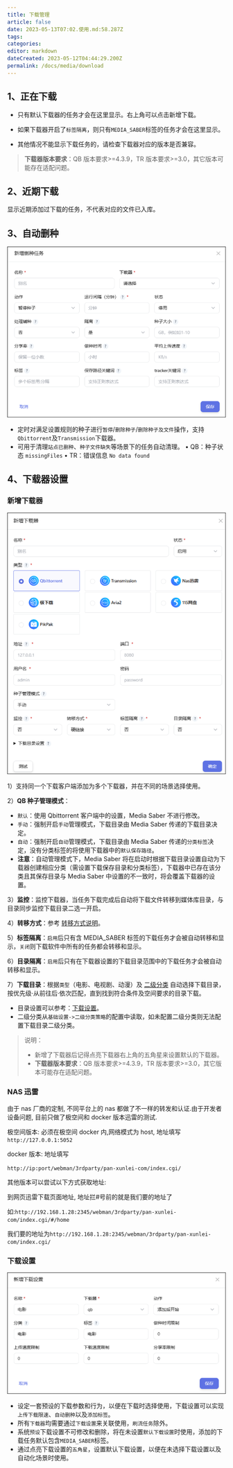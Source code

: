 ```yaml
---
title: 下载管理
article: false
date: 2023-05-13T07:02.使用.md:58.287Z
tags:
categories:
editor: markdown
dateCreated: 2023-05-12T04:44:29.200Z
permalink: /docs/media/download
---
```


## 1、正在下载

- 只有默认下载器的任务才会在这里显示。右上角可以点击新增下载。

- 如果下载器开启了`标签隔离`，则只有`MEDIA_SABER`标签的任务才会在这里显示。

- 其他情况不能显示下载任务的，请检查下载器对应的版本是否兼容。

> **下载器版本要求**：QB 版本要求>=4.3.9，TR 版本要求>=3.0，其它版本可能存在适配问题。

## 2、近期下载

显示近期添加过下载的任务，不代表对应的文件已入库。

## 3、自动删种

![0201.png](./images/0201.png)

- 定时对满足设置规则的种子进行`暂停`/`删除种子`/`删除种子及文件`操作，支持`Qbittorrent`及`Transmission`下载器。
- 可用于清理`站点已删种`、`种子文件缺失`等场景下的任务自动清理。
  • QB：种子状态 `missingFiles`
  • TR：错误信息 `No data found`

## 4、下载器设置

### 新增下载器

![0202.png](./images/0202.png)

1）支持同一个下载客户端添加为多个下载器，并在不同的场景选择使用。

2）**QB 种子管理模式**：
  - `默认`：使用 Qbittorrent 客户端中的设置，Media Saber 不进行修改。
  - `手动`：强制开启`手动`管理模式，下载目录由 Media Saber 传递的下载目录决定。
  - `自动`：强制开启`自动`管理模式，下载目录由 Media Saber 传递的`分类标签`决定，没有分类标签的将使用下载器中的`默认保存路径`。
  - **注意**：自动管理模式下，Media Saber 将在启动时根据下载目录设置自动为下载器创建相应分类（需设置下载保存目录和分类标签），下载器中已存在该分类且其保存目录与 Media Saber 中设置的不一致时，将会覆盖下载器的设置。

3）**监控**：监控下载器，当任务下载完成后自动将下载文件转移到媒体库目录，与目录同步监控下载目录二选一开启。

4）**转移方式**：参考 [转移方式说明](/docs/other/glossary/#转移方式)。

5）**标签隔离**：`启用`后只有含 MEDIA_SABER 标签的下载任务才会被自动转移和显示，`关闭`则下载软件中所有的任务都会转移和显示。

6）**目录隔离**：`启用`后只有在下载器设置的下载目录范围中的下载任务才会被自动转移和显示。

7）**下载目录**：根据`类型`（电影、电视剧、动漫）及 [二级分类](/docs/setting/base/#二级分类策略) 自动选择下载目录，按优先级·从前往后·依次匹配，直到找到符合条件及空间要求的目录下载。
- 目录设置可以参考：[下载设置](/guide/init/download/)。 
- 二级分类从`基础设置->二级分类策略`的配置中读取，如未配置二级分类则无法配置下载目录二级分类。

> 说明：
> - 新增了下载器后记得点亮下载器右上角的五角星来设置默认的下载器。
> - **下载器版本要求**：QB 版本要求>=4.3.9，TR 版本要求>=3.0，其它版本可能存在适配问题。


### NAS 迅雷

由于 nas 厂商的定制, 不同平台上的 nas 都做了不一样的转发和认证.由于开发者设备问题, 目前只做了极空间和 docker 版本迅雷的测试.

极空间版本: 必须在极空间 docker 内,网络模式为 host, 地址填写 `http://127.0.0.1:5052`

docker 版本: 地址填写

`http://ip:port/webman/3rdparty/pan-xunlei-com/index.cgi/`

其他版本可以尝试以下方式获取地址:

到网页迅雷下载页面地址, 地址拦#号前的就是我们要的地址了

如:`http://192.168.1.28:2345/webman/3rdparty/pan-xunlei-com/index.cgi/#/home`

我们要的地址为`http://192.168.1.28:2345/webman/3rdparty/pan-xunlei-com/index.cgi/`

### 下载设置

![0203.png](./images/0203.png)

- 设定一套预设的下载参数和行为，以便在下载时选择使用，下载设置可以实现`上传下载限速`、`自动删种`以及`添加标签`。
- 所有`下载器`均需要通过`下载设置`来关联使用，`刷流任务`除外。
- 系统`预设`下载设置不可修改和删除，将在未设置`默认下载设置`时使用，添加的下载任务默认包含`MEDIA_SABER`标签。
- 通过点亮下载设置的`五角星`，设置默认下载设置，以便在未选择下载设置以及自动化场景时使用。

